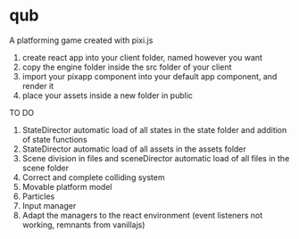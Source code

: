 # qub

A platforming game created with pixi.js

1. create react app into your client folder, named however you want
2. copy the engine folder inside the src folder of your client
3. import your pixapp component into your default app component, and render it
4. place your assets inside a new folder in public

TO DO
1. StateDirector automatic load of all states in the state folder and addition of state functions
2. StateDirector automatic load of all assets in the assets folder
3. Scene division in files and sceneDirector automatic load of all files in the scene folder
4. Correct and complete colliding system
5. Movable platform model
6. Particles
7. Input manager
8. Adapt the managers to the react environment (event listeners not working, remnants from vanillajs)
